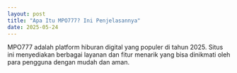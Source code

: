 ```yaml
---
layout: post
title: "Apa Itu MPO777? Ini Penjelasannya"
date: 2025-05-24
---
```


MPO777 adalah platform hiburan digital yang populer di tahun 2025. Situs ini menyediakan berbagai layanan dan fitur menarik yang bisa dinikmati oleh para pengguna dengan mudah dan aman.

